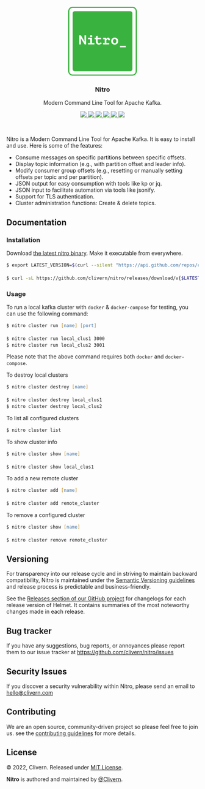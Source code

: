 <p align="center">
    <img src="/static/logo.svg?v=0.2.0" height="180" />
    <h3 align="center">Nitro</h3>
    <p align="center">Modern Command Line Tool for Apache Kafka.</p>
    <p align="center">
        <a href="https://github.com/clivern/nitro/actions/workflows/cli.yml">
            <img src="https://github.com/clivern/nitro/actions/workflows/cli.yml/badge.svg">
        </a>
        <a href="https://github.com/Clivern/Nitro/actions/workflows/release.yml">
            <img src="https://github.com/Clivern/Nitro/actions/workflows/release.yml/badge.svg">
        </a>
        <a href="https://github.com/clivern/nitro/releases">
            <img src="https://img.shields.io/badge/Version-0.2.0-blue.svg">
        </a>
        <a href="https://goreportcard.com/report/github.com/clivern/nitro">
            <img src="https://goreportcard.com/badge/github.com/clivern/nitro?v=0.2.0">
        </a>
        <a href="https://godoc.org/github.com/clivern/nitro">
            <img src="https://godoc.org/github.com/clivern/nitro?status.svg">
        </a>
        <a href="https://github.com/clivern/nitro/blob/master/LICENSE">
            <img src="https://img.shields.io/badge/LICENSE-MIT-blue.svg">
        </a>
    </p>
</p>
<br/>

Nitro is a Modern Command Line Tool for Apache Kafka. It is easy to install and use. Here is some of the features:

- Consume messages on specific partitions between specific offsets.
- Display topic information (e.g., with partition offset and leader info).
- Modify consumer group offsets (e.g., resetting or manually setting offsets per topic and per partition).
- JSON output for easy consumption with tools like kp or jq.
- JSON input to facilitate automation via tools like jsonify.
- Support for TLS authentication.
- Cluster administration functions: Create & delete topics.

## Documentation

### Installation

Download [the latest nitro binary](https://github.com/clivern/nitro/releases). Make it executable from everywhere.

```zsh
$ export LATEST_VERSION=$(curl --silent "https://api.github.com/repos/clivern/nitro/releases/latest" | jq '.tag_name' | sed -E 's/.*"([^"]+)".*/\1/' | tr -d v)

$ curl -sL https://github.com/clivern/nitro/releases/download/v{$LATEST_VERSION}/nitro_{$LATEST_VERSION}_Linux_x86_64.tar.gz | tar xz
```


### Usage

To run a local kafka cluster with `docker` & `docker-compose` for testing, you can use the following command:

```zsh
$ nitro cluster run [name] [port]

$ nitro cluster run local_clus1 3000
$ nitro cluster run local_clus2 3001
```

Please note that the above command requires both `docker` and `docker-compose`.

To destroy local clusters

```zsh
$ nitro cluster destroy [name]

$ nitro cluster destroy local_clus1
$ nitro cluster destroy local_clus2
```

To list all configured clusters

```zsh
$ nitro cluster list
```

To show cluster info

```zsh
$ nitro cluster show [name]

$ nitro cluster show local_clus1
```

To add a new remote cluster

```zsh
$ nitro cluster add [name]

$ nitro cluster add remote_cluster
```

To remove a configured cluster

```zsh
$ nitro cluster show [name]

$ nitro cluster remove remote_cluster
```


## Versioning

For transparency into our release cycle and in striving to maintain backward compatibility, Nitro is maintained under the [Semantic Versioning guidelines](https://semver.org/) and release process is predictable and business-friendly.

See the [Releases section of our GitHub project](https://github.com/clivern/nitro/releases) for changelogs for each release version of Helmet. It contains summaries of the most noteworthy changes made in each release.

## Bug tracker

If you have any suggestions, bug reports, or annoyances please report them to our issue tracker at https://github.com/clivern/nitro/issues

## Security Issues

If you discover a security vulnerability within Nitro, please send an email to [hello@clivern.com](mailto:hello@clivern.com)

## Contributing

We are an open source, community-driven project so please feel free to join us. see the [contributing guidelines](CONTRIBUTING.md) for more details.

## License

© 2022, Clivern. Released under [MIT License](https://opensource.org/licenses/mit-license.php).

**Nitro** is authored and maintained by [@Clivern](http://github.com/clivern).
